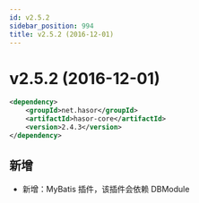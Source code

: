 ```yaml
---
id: v2.5.2
sidebar_position: 994
title: v2.5.2 (2016-12-01)
---
```


# v2.5.2 (2016-12-01)

```xml
<dependency>
    <groupId>net.hasor</groupId>
    <artifactId>hasor-core</artifactId>
    <version>2.4.3</version>
</dependency>
```

## 新增
- 新增：MyBatis 插件，该插件会依赖 DBModule
